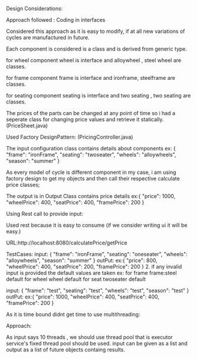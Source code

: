 Design Considerations:

Approach followed : Coding in interfaces
 
   Considered this approach as it is easy to modify,  if at all new variations of cycles are manufactured in future.

   Each component is considered is a class and is derived from generic type.

   for wheel component wheel is interface and alloywheel , steel wheel are classes.

   for frame component frame is interface and ironframe, steelframe are classes.

   for seating component seating is interface and two seating , two seating are classes.
  
   The prices of the parts can be changed at any point of time so i had a seperate class for changing price values and retrieve it statically.(PriceSheet.java)

Used Factory DesignPattern: (PricingController.java)

  The input configuration class contains details about components
  ex: {
    "frame": "ironFrame",
    "seating": "twoseater",
    "wheels": "alloywheels",
    "season": "summer"
      }
  
  As every model of cycle is different component in my case, i am using factory design to get my objects and then call their 
 respective calculate price classes;

 The output is in Output Class contains price details
 ex:{
    "price": 1000,
    "wheelPrice": 400,
    "seatPrice": 400,
    "framePrice": 200
    }

Using Rest call to provide input:

Used rest because it is easy to consume (if we consider writing ui it will be easy.)

URL:http://localhost:8080/calculatePrice/getPrice

TestCases:
input:
 {
    "frame": "ironFrame",
    "seating": "oneseater",
    "wheels": "alloywheels",
    "season": "summer"
  }
outPut:
 ex:{
    "price": 800,
    "wheelPrice": 400,
    "seatPrice": 200,
    "framePrice": 200
    }
2.
if any invalid input is provided the default values are taken 
ex: for frame frame:steel default
    for wheel wheel default
    for seat twoseater default

input:
 {
    "frame": "test",
    "seating": "test",
    "wheels": "test",
    "season": "test"
  }
outPut:
 ex:{
    "price": 1000,
    "wheelPrice": 400,
    "seatPrice": 400,
    "framePrice": 200
    }


As it is time bound didnt get time to use multithreading:

Approach:

As input says 10 threads , we should use thread pool that is executor service's fixed thread pool should be used.
input can be given as a list and output as a list of future objects containg results.
